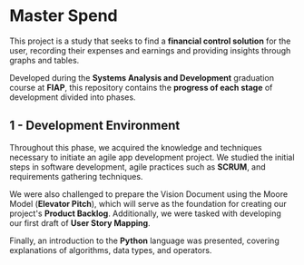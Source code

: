 # Master Spend

This project is a study that seeks to find a **financial control solution** for the user, recording their expenses and earnings and providing insights through graphs and tables.

Developed during the **Systems Analysis and Development** graduation course at **FIAP**, this repository contains the **progress of each stage** of development divided into phases.

## 1 - Development Environment

Throughout this phase, we acquired the knowledge and techniques necessary to initiate an agile app development project. We studied the initial steps in software development, agile practices such as **SCRUM**, and requirements gathering techniques.

We were also challenged to prepare the Vision Document using the Moore Model (**Elevator Pitch**), which will serve as the foundation for creating our project's **Product Backlog**. Additionally, we were tasked with developing our first draft of **User Story Mapping**.

Finally, an introduction to the **Python** language was presented, covering explanations of algorithms, data types, and operators.
